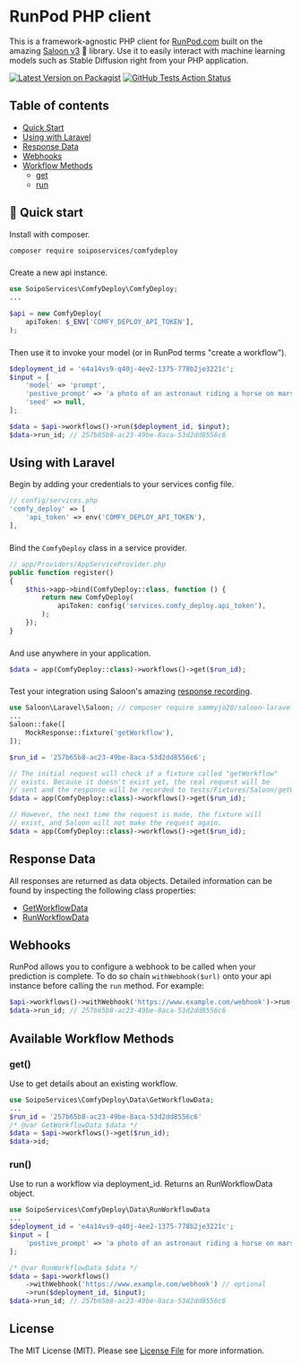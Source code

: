 # RunPod PHP client
This is a framework-agnostic PHP client for [RunPod.com](https://www.comfydeploy.com/) built on the amazing [Saloon v3](https://docs.saloon.dev/) 🤠 library. Use it to easily interact with machine learning models such as Stable Diffusion right from your PHP application.

[![Latest Version on Packagist](https://img.shields.io/packagist/v/soiposervices/comfydeploy.svg?style=flat-square)](https://packagist.org/packages/soiposervices/comfydeploy)
[![GitHub Tests Action Status](https://github.com/SoipoServices/comfydeploy/actions/workflows/tests.yml/badge.svg?branch=main)](https://github.com/SoipoServices/comfydeploy/actions/workflows/tests.yml)

## Table of contents
- [Quick Start](https://github.com/soiposervices/comfydeploy#-quick-start)
- [Using with Laravel](https://github.com/soiposervices/comfydeploy#using-with-laravel)
- [Response Data](https://github.com/soiposervices/comfydeploy#response-data)
- [Webhooks](https://github.com/soiposervices/comfydeploy#webhooks)
- [Workflow Methods](https://github.com/soiposervices/comfydeploy#available-prediction-methods)
    - [get](https://github.com/soiposervices/comfydeploy#get)
    - [run](https://github.com/soiposervices/comfydeploy#run)

## 🚀 Quick start

Install with composer.

```bash
composer require soiposervices/comfydeploy
```
### 

Create a new api instance.
```php
use SoipoServices\ComfyDeploy\ComfyDeploy;
...

$api = new ComfyDeploy(
    apiToken: $_ENV['COMFY_DEPLOY_API_TOKEN'],
);
```
###

Then use it to invoke your model (or in RunPod terms "create a workflow").
```php
$deployment_id = 'e4a14vs9-q40j-4ee2-1375-778b2je3221c';
$input = [
    'model' => 'prompt',
    'postive_prompt' => 'a photo of an astronaut riding a horse on mars',
    'seed' => null,
];

$data = $api->workflows()->run($deployment_id, $input);
$data->run_id; // 257b65b8-ac23-49be-8aca-53d2dd8556c6
```

## Using with Laravel
Begin by adding your credentials to your services config file.
```php
// config/services.php
'comfy_deploy' => [
    'api_token' => env('COMFY_DEPLOY_API_TOKEN'),
],
```
###

Bind the `ComfyDeploy` class in a service provider.
```php
// app/Providers/AppServiceProvider.php
public function register()
{
    $this->app->bind(ComfyDeploy::class, function () {
        return new ComfyDeploy(
            apiToken: config('services.comfy_deploy.api_token'),
        );
    });
}
````
###

And use anywhere in your application.
```php
$data = app(ComfyDeploy::class)->workflows()->get($run_id);
```
###

Test your integration using Saloon's amazing [response recording](https://docs.saloon.dev/testing/recording-requests#fixture-path).
```php
use Saloon\Laravel\Saloon; // composer require sammyjo20/saloon-laravel "^2.0"
...
Saloon::fake([
    MockResponse::fixture('getWorkflow'),
]);

$run_id = '257b65b8-ac23-49be-8aca-53d2dd8556c6';

// The initial request will check if a fixture called "getWorkflow" 
// exists. Because it doesn't exist yet, the real request will be
// sent and the response will be recorded to tests/Fixtures/Saloon/getWorkflow.json.
$data = app(ComfyDeploy::class)->workflows()->get($run_id);

// However, the next time the request is made, the fixture will 
// exist, and Saloon will not make the request again.
$data = app(ComfyDeploy::class)->workflows()->get($run_id);
```

## Response Data
All responses are returned as data objects. Detailed information can be found by inspecting the following class properties:

* [GetWorkflowData](https://github.com/SoipoServices/comfydeploy/blob/main/src/Data/GetWorkflowData.php)
* [RunWorkflowData](https://github.com/SoipoServices/comfydeploy/blob/main/src/Data/RunWorkflowData.php)

## Webhooks
RunPod allows you to configure a webhook to be called when your prediction is complete. To do so chain `withWebhook($url)` onto your api instance before calling the `run` method. For example:

```php
$api->workflows()->withWebhook('https://www.example.com/webhook')->run($deployment_id, $input);
$data->run_id; // 257b65b8-ac23-49be-8aca-53d2dd8556c6
```

## Available Workflow Methods
### get()
Use to get details about an existing workflow.
```php
use SoipoServices\ComfyDeploy\Data\GetWorkflowData;
...
$run_id = '257b65b8-ac23-49be-8aca-53d2dd8556c6'
/* @var GetWorkflowData $data */
$data = $api->workflows()->get($run_id);
$data->id;
```

### run()
Use to run a workflow via deployment_id. Returns an RunWorkflowData object.
```php
use SoipoServices\ComfyDeploy\Data\RunWorkflowData
...
$deployment_id = 'e4a14vs9-q40j-4ee2-1375-778b2je3221c';
$input = [
    'postive_prompt' => 'a photo of an astronaut riding a horse on mars',
];

/* @var RunWorkflowData $data */
$data = $api->workflows()
    ->withWebhook('https://www.example.com/webhook') // optional
    ->run($deployment_id, $input);
$data->run_id; // 257b65b8-ac23-49be-8aca-53d2dd8556c6
```

## License

The MIT License (MIT). Please see [License File](LICENSE.md) for more information.
